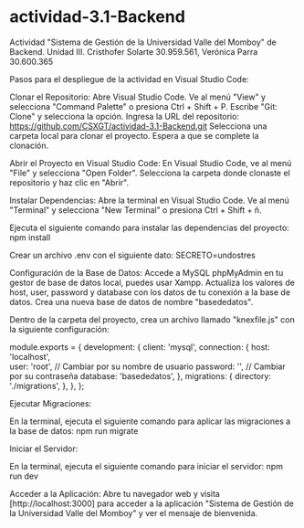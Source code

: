 # actividad-3.1-Backend
Actividad "Sistema de Gestión de la Universidad Valle del Momboy" de Backend. Unidad III. Cristhofer Solarte 30.959.561, Verónica Parra 30.600.365

Pasos para el despliegue de la actividad en Visual Studio Code:

Clonar el Repositorio:
Abre Visual Studio Code.
Ve al menú "View" y selecciona "Command Palette" o presiona Ctrl + Shift + P.
Escribe "Git: Clone" y selecciona la opción.
Ingresa la URL del repositorio: https://github.com/CSXGT/actividad-3.1-Backend.git
Selecciona una carpeta local para clonar el proyecto.
Espera a que se complete la clonación.

Abrir el Proyecto en Visual Studio Code:
En Visual Studio Code, ve al menú "File" y selecciona "Open Folder".
Selecciona la carpeta donde clonaste el repositorio y haz clic en "Abrir".

Instalar Dependencias:
Abre la terminal en Visual Studio Code. Ve al menú "Terminal" y selecciona "New Terminal" o presiona Ctrl + Shift + ñ.

Ejecuta el siguiente comando para instalar las dependencias del proyecto:
npm install

Crear un archivo .env con el siguiente dato:
SECRETO=undostres

Configuración de la Base de Datos:
Accede a MySQL phpMyAdmin en tu gestor de base de datos local, puedes usar Xampp.
Actualiza los valores de host, user, password y database con los datos de tu conexión a la base de datos.
Crea una nueva base de datos de nombre "basededatos".

Dentro de la carpeta del proyecto, crea un archivo llamado "knexfile.js" con la siguiente configuración:

module.exports = {
    development: {
      client: 'mysql',
      connection: {
        host: 'localhost',	   
        user: 'root',     // Cambiar por su nombre de usuario 
        password: '', // Cambiar por su contraseña
        database: 'basededatos',
      },
      migrations: {
        directory: './migrations', 
      },
    },
};

Ejecutar Migraciones:

En la terminal, ejecuta el siguiente comando para aplicar las migraciones a la base de datos:
npm run migrate

Iniciar el Servidor:

En la terminal, ejecuta el siguiente comando para iniciar el servidor:
npm run dev

Acceder a la Aplicación:
Abre tu navegador web y visita [http://localhost:3000] para acceder a la aplicación "Sistema de Gestión de la Universidad Valle del Momboy" y ver el mensaje de bienvenida.
